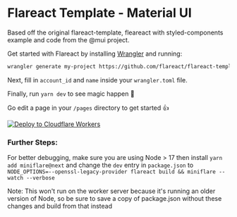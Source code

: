 # Flareact Template - Material UI 

Based off the original flareact-template, fleareact with styled-components example and code from the @mui project.


Get started with Flareact by installing [Wrangler](https://github.com/cloudflare/wrangler) and running:

```bash
wrangler generate my-project https://github.com/flareact/flareact-template
```

Next, fill in `account_id` and `name` inside your `wrangler.toml` file.

Finally, run `yarn dev` to see magic happen 🎉

Go edit a page in your `/pages` directory to get started 👍

[![Deploy to Cloudflare Workers](https://deploy.workers.cloudflare.com/button?paid=true)](https://deploy.workers.cloudflare.com/?url=https://github.com/flareact/flareact-template&paid=true)



### Further Steps:

For better debugging, make sure you are using Node > 17 then install `yarn add miniflare@next` and change the `dev` entry in `package.json` to `NODE_OPTIONS=--openssl-legacy-provider flareact build && miniflare --watch --verbose`

Note: This won't run on the worker server because it's running an older version of Node, so be sure to save a copy of package.json without these changes and build from that instead
